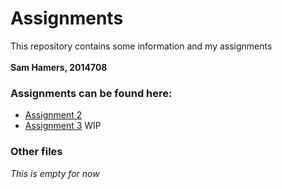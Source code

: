 # Assignments
This repository contains some information and my assignments
<br> </br>
<b>Sam Hamers, 2014708</b>

### Assignments can be found here:
* [Assignment 2](https://github.com/SamHamers/Assignments/blob/master/Assignment_2.ipynb)
* [Assignment 3](https://github.com/SamHamers/Assignments/blob/master/assignment_3.ipynb) WIP

### Other files
<i>This is empty for now</i>
